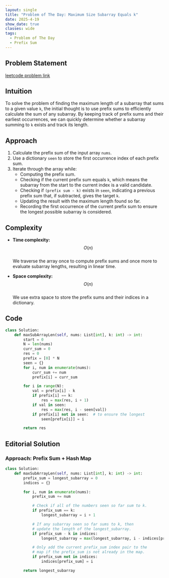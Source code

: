 ```yaml
---
layout: single
title: "Problem of The Day: Maximum Size Subarray Equals k"
date: 2025-4-19
show_date: true
classes: wide
tags:
  - Problem of The Day
  - Prefix Sum
---
```


## Problem Statement

[leetcode problem link](https://leetcode.com/problems/maximum-size-subarray-sum-equals-k/description/?envType=weekly-question&envId=2025-04-15)

## Intuition

To solve the problem of finding the maximum length of a subarray that sums to a given value `k`, the initial thought is to use prefix sums to efficiently calculate the sum of any subarray. By keeping track of prefix sums and their earliest occurrences, we can quickly determine whether a subarray summing to `k` exists and track its length.

## Approach

1. Calculate the prefix sum of the input array `nums`.
2. Use a dictionary `seen` to store the first occurrence index of each prefix sum.
3. Iterate through the array while:
   - Computing the prefix sum.
   - Checking if the current prefix sum equals `k`, which means the subarray from the start to the current index is a valid candidate.
   - Checking if `(prefix sum - k)` exists in `seen`, indicating a previous prefix sum that, if subtracted, gives the target `k`.
   - Updating the result with the maximum length found so far.
   - Recording the first occurrence of the current prefix sum to ensure the longest possible subarray is considered.

## Complexity

- **Time complexity:**  
  $$O(n)$$  
  We traverse the array once to compute prefix sums and once more to evaluate subarray lengths, resulting in linear time.

- **Space complexity:**  
  $$O(n)$$  
  We use extra space to store the prefix sums and their indices in a dictionary.

## Code

```python
class Solution:
    def maxSubArrayLen(self, nums: List[int], k: int) -> int:
        start = 0
        N = len(nums)
        curr_sum = 0
        res = 0
        prefix = [0] * N
        seen = {}
        for i, num in enumerate(nums):
            curr_sum += num
            prefix[i] = curr_sum

        for i in range(N):
            val = prefix[i] - k
            if prefix[i] == k:
                res = max(res, i + 1)
            if val in seen:
                res = max(res, i - seen[val])
            if prefix[i] not in seen:  # to ensure the longest
                seen[prefix[i]] = i

        return res
```

## Editorial Solution

### Approach: Prefix Sum + Hash Map

```python
class Solution:
    def maxSubArrayLen(self, nums: List[int], k: int) -> int:
        prefix_sum = longest_subarray = 0
        indices = {}

        for i, num in enumerate(nums):
            prefix_sum += num

            # Check if all of the numbers seen so far sum to k.
            if prefix_sum == k:
                longest_subarray = i + 1

            # If any subarray seen so far sums to k, then
            # update the length of the longest_subarray.
            if prefix_sum - k in indices:
                longest_subarray = max(longest_subarray, i - indices[prefix_sum - k])

            # Only add the current prefix_sum index pair to the
            # map if the prefix_sum is not already in the map.
            if prefix_sum not in indices:
                indices[prefix_sum] = i

        return longest_subarray
```
